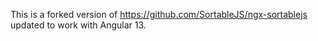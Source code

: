 This is a forked version of https://github.com/SortableJS/ngx-sortablejs updated to work with Angular 13.
